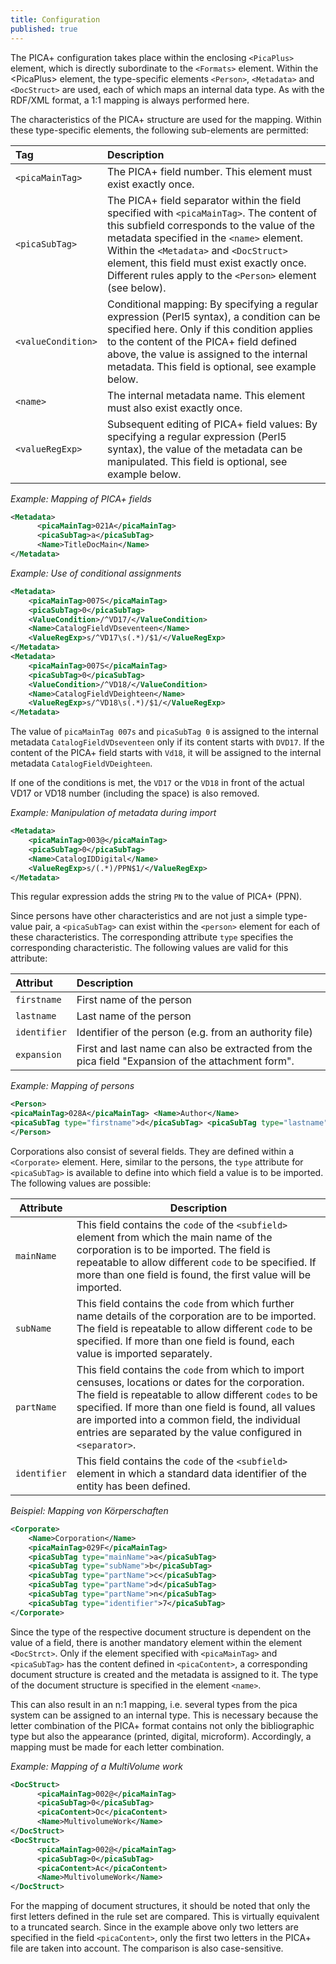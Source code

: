 ```yaml
---
title: Configuration
published: true
---
```


The PICA+ configuration takes place within the enclosing `<PicaPlus>` element, which is directly subordinate to the `<Formats>` element. Within the &lt;PicaPlus&gt; element, the type-specific elements `<Person>`, `<Metadata>` and `<DocStruct>` are used, each of which maps an internal data type. As with the RDF/XML format, a 1:1 mapping is always performed here.

The characteristics of the PICA+ structure are used for the mapping. Within these type-specific elements, the following sub-elements are permitted:

| Tag | Description |
| :--- | :--- |
| `<picaMainTag>` | The PICA+ field number. This element must exist exactly once. |
| `<picaSubTag>` | The PICA+ field separator within the field specified with `<picaMainTag>`. The content of this subfield corresponds to the value of the metadata specified in the `<name>` element. Within the `<Metadata>` and `<DocStruct>` element, this field must exist exactly once. Different rules apply to the `<Person>` element (see below). |
| `<valueCondition>` | Conditional mapping: By specifying a regular expression (Perl5 syntax), a condition can be specified here. Only if this condition applies to the content of the PICA+ field defined above, the value is assigned to the internal metadata. This field is optional, see example below. |
| `<name>` | The internal metadata name. This element must also exist exactly once. |
| `<valueRegExp>` | Subsequent editing of PICA+ field values: By specifying a regular expression (Perl5 syntax), the value of the metadata can be manipulated. This field is optional, see example below. |

_Example: Mapping of PICA+ fields_

```xml
<Metadata>
      <picaMainTag>021A</picaMainTag>
      <picaSubTag>a</picaSubTag>
      <Name>TitleDocMain</Name>
</Metadata>
```

_Example: Use of conditional assignments_

```xml
<Metadata>
    <picaMainTag>007S</picaMainTag>
    <picaSubTag>0</picaSubTag>
    <ValueCondition>/^VD17/</ValueCondition>
    <Name>CatalogFieldVDseventeen</Name>
    <ValueRegExp>s/^VD17\s(.*)/$1/</ValueRegExp>
</Metadata>
<Metadata>
    <picaMainTag>007S</picaMainTag>
    <picaSubTag>0</picaSubTag>
    <ValueCondition>/^VD18/</ValueCondition>
    <Name>CatalogFieldVDeighteen</Name>
    <ValueRegExp>s/^VD18\s(.*)/$1/</ValueRegExp>
</Metadata>
```

The value of `picaMainTag 007s` and `picaSubTag 0` is assigned to the internal metadata `CatalogFieldVDseventeen` only if its content starts with `DVD17`. If the content of the PICA+ field starts with `Vd18`, it will be assigned to the internal metadata `CatalogFieldVDeighteen`.

If one of the conditions is met, the `VD17` or the `VD18` in front of the actual VD17 or VD18 number (including the space) is also removed.

_Example: Manipulation of metadata during import_

```xml
<Metadata>
    <picaMainTag>003@</picaMainTag>
    <picaSubTag>0</picaSubTag>
    <Name>CatalogIDDigital</Name>
    <ValueRegExp>s/(.*)/PPN$1/</ValueRegExp>
</Metadata>
```

This regular expression adds the string `PN` to the value of PICA+ (PPN).

Since persons have other characteristics and are not just a simple type-value pair, a `<picaSubTag>` can exist within the `<person>` element for each of these characteristics. The corresponding attribute `type` specifies the corresponding characteristic. The following values are valid for this attribute:

| Attribut | Description |
| :--- | :--- |
| `firstname` | First name of the person |
| `lastname` | Last name of the person |
| `identifier` | Identifier of the person (e.g. from an authority file) |
| `expansion` | First and last name can also be extracted from the pica field "Expansion of the attachment form". |

_Example: Mapping of persons_

```xml
<Person>
<picaMainTag>028A</picaMainTag> <Name>Author</Name>
<picaSubTag type="firstname">d</picaSubTag> <picaSubTag type="lastname">a</picaSubTag> <picaSubTag type="identifier">9</picaSubTag> <picaSubTag type="expansion">8</picaSubTag>
</Person>
```

Corporations also consist of several fields. They are defined within a `<Corporate>` element. Here, similar to the persons, the `type` attribute for `<picaSubTag>` is available to define into which field a value is to be imported. The following values are possible:

| Attribute | Description |
|-- |-- |
| `mainName` | This field contains the `code` of the `<subfield>` element from which the main name of the corporation is to be imported. The field is repeatable to allow different `code` to be specified. If more than one field is found, the first value will be imported. |
| `subName` | This field contains the `code` from which further name details of the corporation are to be imported. The field is repeatable to allow different `code` to be specified. If more than one field is found, each value is imported separately. |
| `partName` | This field contains the `code` from which to import censuses, locations or dates for the corporation. The field is repeatable to allow different `codes` to be specified. If more than one field is found, all values are imported into a common field, the individual entries are separated by the value configured in `<separator>`. |
| `identifier` |  This field contains the `code` of the `<subfield>` element in which a standard data identifier of the entity has been defined. |

_Beispiel: Mapping von Körperschaften_

```xml
<Corporate>
    <Name>Corporation</Name>
    <picaMainTag>029F</picaMainTag>
    <picaSubTag type="mainName">a</picaSubTag>
    <picaSubTag type="subName">b</picaSubTag>
    <picaSubTag type="partName">c</picaSubTag>
    <picaSubTag type="partName">d</picaSubTag>
    <picaSubTag type="partName">n</picaSubTag>
    <picaSubTag type="identifier">7</picaSubTag>
</Corporate>
```

Since the type of the respective document structure is dependent on the value of a field, there is another mandatory element within the element `<DocStrct>`. Only if the element specified with `<picaMainTag>` and `<picaSubTag>` has the content defined in `<picaContent>`, a corresponding document structure is created and the metadata is assigned to it. The type of the document structure is specified in the element `<name>`.

This can also result in an n:1 mapping, i.e. several types from the pica system can be assigned to an internal type. This is necessary because the letter combination of the PICA+ format contains not only the bibliographic type but also the appearance (printed, digital, microform). Accordingly, a mapping must be made for each letter combination.

_Example: Mapping of a MultiVolume work_

```xml
<DocStruct>
      <picaMainTag>002@</picaMainTag>
      <picaSubTag>0</picaSubTag>
      <picaContent>Oc</picaContent>
      <Name>MultivolumeWork</Name>
</DocStruct>
<DocStruct>
      <picaMainTag>002@</picaMainTag>
      <picaSubTag>0</picaSubTag>
      <picaContent>Ac</picaContent>
      <Name>MultivolumeWork</Name>
</DocStruct>
```

For the mapping of document structures, it should be noted that only the first letters defined in the rule set are compared. This is virtually equivalent to a truncated search. Since in the example above only two letters are specified in the field `<picaContent>`, only the first two letters in the PICA+ file are taken into account. The comparison is also case-sensitive.
